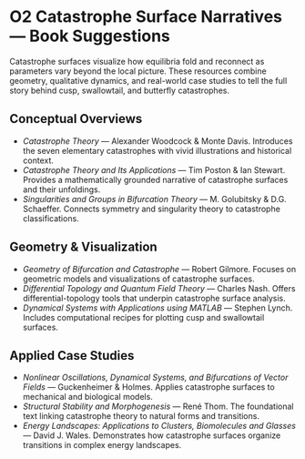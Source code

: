 # O2 Catastrophe Surface Narratives — Book Suggestions

Catastrophe surfaces visualize how equilibria fold and reconnect as parameters vary beyond the local picture. These resources combine geometry, qualitative dynamics, and real-world case studies to tell the full story behind cusp, swallowtail, and butterfly catastrophes.

## Conceptual Overviews
- *Catastrophe Theory* — Alexander Woodcock & Monte Davis. Introduces the seven elementary catastrophes with vivid illustrations and historical context.
- *Catastrophe Theory and Its Applications* — Tim Poston & Ian Stewart. Provides a mathematically grounded narrative of catastrophe surfaces and their unfoldings.
- *Singularities and Groups in Bifurcation Theory* — M. Golubitsky & D.G. Schaeffer. Connects symmetry and singularity theory to catastrophe classifications.

## Geometry & Visualization
- *Geometry of Bifurcation and Catastrophe* — Robert Gilmore. Focuses on geometric models and visualizations of catastrophe surfaces.
- *Differential Topology and Quantum Field Theory* — Charles Nash. Offers differential-topology tools that underpin catastrophe surface analysis.
- *Dynamical Systems with Applications using MATLAB* — Stephen Lynch. Includes computational recipes for plotting cusp and swallowtail surfaces.

## Applied Case Studies
- *Nonlinear Oscillations, Dynamical Systems, and Bifurcations of Vector Fields* — Guckenheimer & Holmes. Applies catastrophe surfaces to mechanical and biological models.
- *Structural Stability and Morphogenesis* — René Thom. The foundational text linking catastrophe theory to natural forms and transitions.
- *Energy Landscapes: Applications to Clusters, Biomolecules and Glasses* — David J. Wales. Demonstrates how catastrophe surfaces organize transitions in complex energy landscapes.
